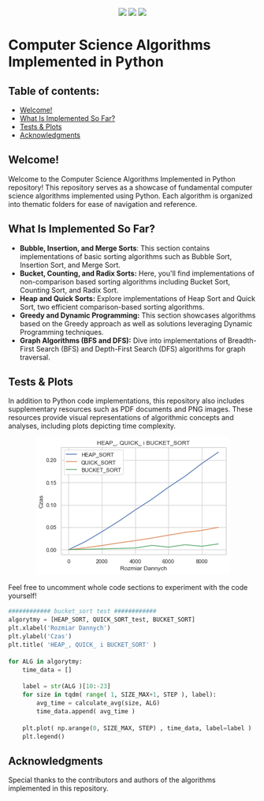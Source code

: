 <p align="center">
	<img src="https://img.shields.io/badge/python-3670A0?style=for-the-badge&logo=python&logoColor=ffdd54"/>
	<img src="https://img.shields.io/badge/-Graphs-E10098?style=for-the-badge&logo=graphql&logoColor=white"/>
  <img src="https://img.shields.io/badge/Computer Science-%2300599C.svg?style=for-the-badge&logo=c&logoColor=white"/>
</p>

# Computer Science Algorithms Implemented in Python

## Table of contents:
* [Welcome!](#welcome)
* [What Is Implemented So Far?](#what)
* [Tests & Plots](#tests)
* [Acknowledgments](#acknowledgments)

## Welcome! <a name="welcome"/></a>
Welcome to the Computer Science Algorithms Implemented in Python repository! This repository serves as a showcase of fundamental computer science algorithms implemented using Python. Each algorithm is organized into thematic folders for ease of navigation and reference.

## What Is Implemented So Far? <a name="what"></a>
 - **Bubble, Insertion, and Merge Sorts**: This section contains implementations of basic sorting algorithms such as Bubble Sort, Insertion Sort, and Merge Sort.
 - **Bucket, Counting, and Radix Sorts:** Here, you'll find implementations of non-comparison based sorting algorithms including Bucket Sort, Counting Sort, and Radix Sort.
 - **Heap and Quick Sorts:** Explore implementations of Heap Sort and Quick Sort, two efficient comparison-based sorting algorithms.
 - **Greedy and Dynamic Programming:** This section showcases algorithms based on the Greedy approach as well as solutions leveraging Dynamic Programming techniques.
 - **Graph Algorithms (BFS and DFS):** Dive into implementations of Breadth-First Search (BFS) and Depth-First Search (DFS) algorithms for graph traversal.

## Tests & Plots <a name='tests'></a>
In addition to Python code implementations, this repository also includes supplementary resources such as PDF documents and PNG images. These resources provide visual representations of algorithmic concepts and analyses, including plots depicting time complexity. 

<p align="center">
  <img src="bucket_count_radix/bucket_sort_test.png">
</p>

Feel free to uncomment whole code sections to experiment with the code yourself! 

```python
############ bucket_sort test ############
algorytmy = [HEAP_SORT, QUICK_SORT_test, BUCKET_SORT]
plt.xlabel('Rozmiar Dannych')
plt.ylabel('Czas')
plt.title( 'HEAP_, QUICK_ i BUCKET_SORT' )
    
for ALG in algorytmy:
    time_data = []
    
    label = str(ALG )[10:-23]        
    for size in tqdm( range( 1, SIZE_MAX+1, STEP ), label):
        avg_time = calculate_avg(size, ALG)
        time_data.append( avg_time )
    
    plt.plot( np.arange(0, SIZE_MAX, STEP) , time_data, label=label )
    plt.legend()
```


## Acknowledgments <a name='acknowledgments'></a>
Special thanks to the contributors and authors of the algorithms implemented in this repository.

